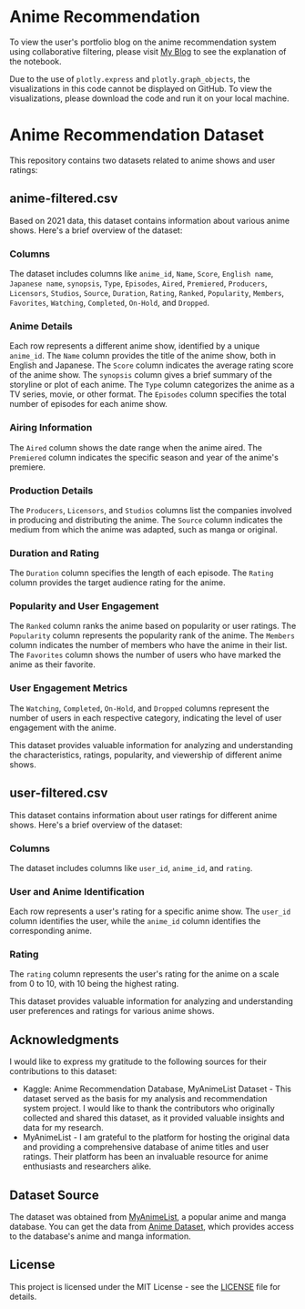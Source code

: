 # Anime Recommendation

To view the user's portfolio blog on the anime recommendation system using collaborative filtering, please visit [My Blog](https://danielrs.systeme.io/anime-recommendation-system-using-collaborative-filtering) to see the explanation of the notebook.



Due to the use of `plotly.express` and `plotly.graph_objects`, the visualizations in this code cannot be displayed on GitHub. To view the visualizations, please download the code and run it on your local machine.

# Anime Recommendation Dataset

This repository contains two datasets related to anime shows and user ratings:

## anime-filtered.csv

Based on 2021 data, this dataset contains information about various anime shows. Here's a brief overview of the dataset:

### Columns

The dataset includes columns like `anime_id`, `Name`, `Score`, `English name`, `Japanese name`, `synopsis`, `Type`, `Episodes`, `Aired`, `Premiered`, `Producers`, `Licensors`, `Studios`, `Source`, `Duration`, `Rating`, `Ranked`, `Popularity`, `Members`, `Favorites`, `Watching`, `Completed`, `On-Hold`, and `Dropped`.

### Anime Details

Each row represents a different anime show, identified by a unique `anime_id`. The `Name` column provides the title of the anime show, both in English and Japanese. The `Score` column indicates the average rating score of the anime show. The `synopsis` column gives a brief summary of the storyline or plot of each anime. The `Type` column categorizes the anime as a TV series, movie, or other format. The `Episodes` column specifies the total number of episodes for each anime show.

### Airing Information

The `Aired` column shows the date range when the anime aired. The `Premiered` column indicates the specific season and year of the anime's premiere.

### Production Details

The `Producers`, `Licensors`, and `Studios` columns list the companies involved in producing and distributing the anime. The `Source` column indicates the medium from which the anime was adapted, such as manga or original.

### Duration and Rating

The `Duration` column specifies the length of each episode. The `Rating` column provides the target audience rating for the anime.

### Popularity and User Engagement

The `Ranked` column ranks the anime based on popularity or user ratings. The `Popularity` column represents the popularity rank of the anime. The `Members` column indicates the number of members who have the anime in their list. The `Favorites` column shows the number of users who have marked the anime as their favorite.

### User Engagement Metrics

The `Watching`, `Completed`, `On-Hold`, and `Dropped` columns represent the number of users in each respective category, indicating the level of user engagement with the anime.

This dataset provides valuable information for analyzing and understanding the characteristics, ratings, popularity, and viewership of different anime shows.

## user-filtered.csv

This dataset contains information about user ratings for different anime shows. Here's a brief overview of the dataset:

### Columns

The dataset includes columns like `user_id`, `anime_id`, and `rating`.

### User and Anime Identification

Each row represents a user's rating for a specific anime show. The `user_id` column identifies the user, while the `anime_id` column identifies the corresponding anime.

### Rating

The `rating` column represents the user's rating for the anime on a scale from 0 to 10, with 10 being the highest rating.

This dataset provides valuable information for analyzing and understanding user preferences and ratings for various anime shows.

## Acknowledgments

I would like to express my gratitude to the following sources for their contributions to this dataset:

- Kaggle: Anime Recommendation Database, MyAnimeList Dataset - This dataset served as the basis for my analysis and recommendation system project. I would like to thank the contributors who originally collected and shared this dataset, as it provided valuable insights and data for my research.
- MyAnimeList - I am grateful to the platform for hosting the original data and providing a comprehensive database of anime titles and user ratings. Their platform has been an invaluable resource for anime enthusiasts and researchers alike.
## Dataset Source

The dataset was obtained from [MyAnimeList](https://myanimelist.net/), a popular anime and manga database. You can get the data from [Anime Dataset](https://www.kaggle.com/datasets/dbdmobile/myanimelist-dataset), which provides access to the database's anime and manga information.

## License

This project is licensed under the MIT License - see the [LICENSE](LICENSE) file for details.
